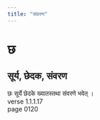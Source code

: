 ```yaml
---
title: "संवरण"
---
```


# छ
## सूर्य, छेदक, संवरण
छः सूर्ये छेदके ख्यातस्तथा संवरणे भवेत् ।<BR>verse 1.1.1.17<BR>page 0120

